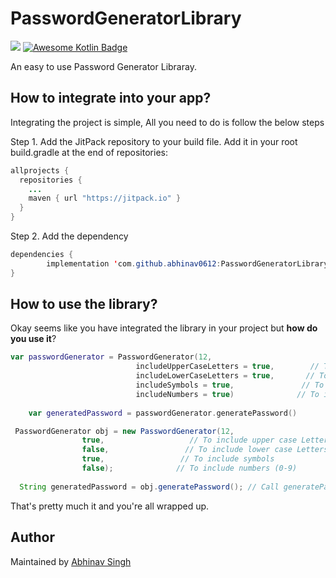 # PasswordGeneratorLibrary

[![](https://jitpack.io/v/abhinav0612/PasswordGeneratorLibrary.svg)](https://jitpack.io/#abhinav0612/PasswordGeneratorLibrary) [![Awesome Kotlin Badge](https://kotlin.link/awesome-kotlin.svg)](https://github.com/KotlinBy/awesome-kotlin)

An easy to use Password Generator Libraray.

## How to integrate into your app?
Integrating the project is simple, All you need to do is follow the below steps

Step 1. Add the JitPack repository to your build file. Add it in your root build.gradle at the end of repositories:

```java
allprojects {
  repositories {
    ...
    maven { url "https://jitpack.io" }
  }
}
```
Step 2. Add the dependency
```java
dependencies {
    	implementation 'com.github.abhinav0612:PasswordGeneratorLibrary:Tag'
}
```

## How to use the library?
Okay seems like you have integrated the library in your project but **how do you use it**? 

```kotlin
var passwordGenerator = PasswordGenerator(12,
                            includeUpperCaseLetters = true,        // To include upper case Letters
                            includeLowerCaseLetters = true,       // To include lower case Letters
                            includeSymbols = true,               // To include symbols
                            includeNumbers = true)              // To include numbers (0-9)
    
    var generatedPassword = passwordGenerator.generatePassword()
```
```java
 PasswordGenerator obj = new PasswordGenerator(12,
                true,                   // To include upper case Letters
                false,                 // To include lower case Letters
                true,                 // To include symbols
                false);              // To include numbers (0-9)
                
  String generatedPassword = obj.generatePassword(); // Call generatePassword() method te get the password              
```

That's pretty much it and you're all wrapped up.

## Author
Maintained by [Abhinav Singh](https://www.github.com/abhinav0612)
